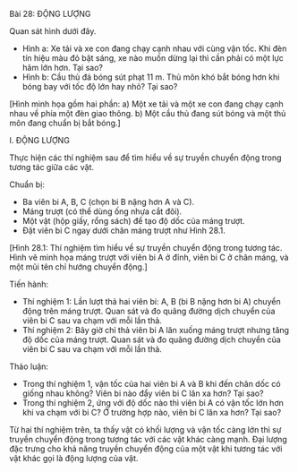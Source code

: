 Bài 28: ĐỘNG LƯỢNG

Quan sát hình dưới đây.
- Hình a: Xe tải và xe con đang chạy cạnh nhau với cùng vận tốc. Khi đèn tín hiệu màu đỏ bật sáng, xe nào muốn dừng lại thì cần phải có một lực hãm lớn hơn. Tại sao?
- Hình b: Cầu thủ đá bóng sút phạt 11 m. Thủ môn khó bắt bóng hơn khi bóng bay với tốc độ lớn hay nhỏ? Tại sao?

[Hình minh họa gồm hai phần:
a) Một xe tải và một xe con đang chạy cạnh nhau về phía một đèn giao thông.
b) Một cầu thủ đang sút bóng và một thủ môn đang chuẩn bị bắt bóng.]

I. ĐỘNG LƯỢNG

Thực hiện các thí nghiệm sau để tìm hiểu về sự truyền chuyển động trong tương tác giữa các vật.

Chuẩn bị:
- Ba viên bi A, B, C (chọn bi B nặng hơn A và C).
- Máng trượt (có thể dùng ống nhựa cắt đôi).
- Một vật (hộp giấy, rổng sách) để tạo độ dốc của máng trượt.
- Đặt viên bi C ngay dưới chân máng trượt như Hình 28.1.

[Hình 28.1: Thí nghiệm tìm hiểu về sự truyền chuyển động trong tương tác. Hình vẽ minh họa máng trượt với viên bi A ở đỉnh, viên bi C ở chân máng, và một mũi tên chỉ hướng chuyển động.]

Tiến hành:
- Thí nghiệm 1: Lần lượt thả hai viên bi: A, B (bi B nặng hơn bi A) chuyển động trên máng trượt. Quan sát và đo quãng đường dịch chuyển của viên bi C sau va chạm với mỗi lần thả.
- Thí nghiệm 2: Bây giờ chỉ thả viên bi A lăn xuống máng trượt nhưng tăng độ dốc của máng trượt. Quan sát và đo quãng đường dịch chuyển của viên bi C sau va chạm với mỗi lần thả.

Thảo luận:
- Trong thí nghiệm 1, vận tốc của hai viên bi A và B khi đến chân dốc có giống nhau không? Viên bi nào đẩy viên bi C lăn xa hơn? Tại sao?
- Trong thí nghiệm 2, ứng với độ dốc nào thì viên bi A có vận tốc lớn hơn khi va chạm với bi C? Ở trường hợp nào, viên bi C lăn xa hơn? Tại sao?

Từ hai thí nghiệm trên, ta thấy vật có khối lượng và vận tốc càng lớn thì sự truyền chuyển động trong tương tác với các vật khác càng mạnh. Đại lượng đặc trưng cho khả năng truyền chuyển động của một vật khi tương tác với vật khác gọi là động lượng của vật.